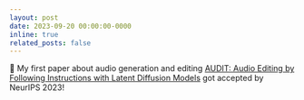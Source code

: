 ```yaml
---
layout: post
date: 2023-09-20 00:00:00-0000
inline: true
related_posts: false
---
```


🎉  My first paper about audio generation and editing [AUDIT: Audio Editing by Following Instructions with Latent Diffusion Models](https://arxiv.org/abs/2304.00830) got accepted by NeurIPS 2023!
